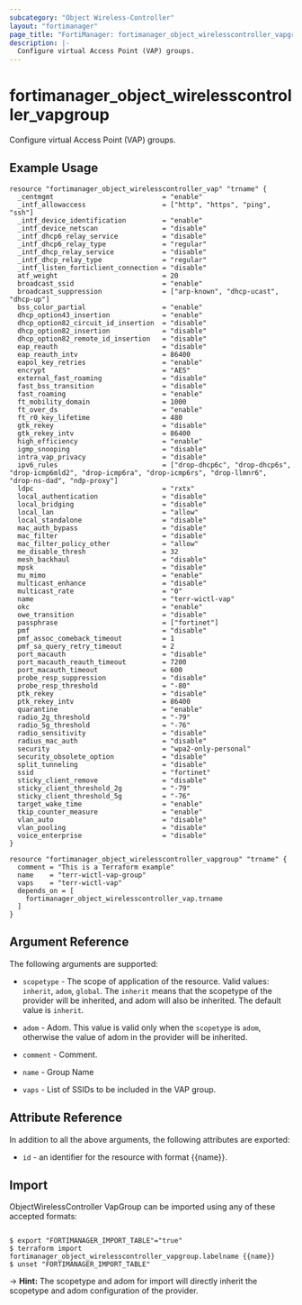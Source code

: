 ```yaml
---
subcategory: "Object Wireless-Controller"
layout: "fortimanager"
page_title: "FortiManager: fortimanager_object_wirelesscontroller_vapgroup"
description: |-
  Configure virtual Access Point (VAP) groups.
---
```


# fortimanager_object_wirelesscontroller_vapgroup
Configure virtual Access Point (VAP) groups.

## Example Usage

```hcl
resource "fortimanager_object_wirelesscontroller_vap" "trname" {
  _centmgmt                           = "enable"
  _intf_allowaccess                   = ["http", "https", "ping", "ssh"]
  _intf_device_identification         = "enable"
  _intf_device_netscan                = "disable"
  _intf_dhcp6_relay_service           = "disable"
  _intf_dhcp6_relay_type              = "regular"
  _intf_dhcp_relay_service            = "disable"
  _intf_dhcp_relay_type               = "regular"
  _intf_listen_forticlient_connection = "disable"
  atf_weight                          = 20
  broadcast_ssid                      = "enable"
  broadcast_suppression               = ["arp-known", "dhcp-ucast", "dhcp-up"]
  bss_color_partial                   = "enable"
  dhcp_option43_insertion             = "enable"
  dhcp_option82_circuit_id_insertion  = "disable"
  dhcp_option82_insertion             = "disable"
  dhcp_option82_remote_id_insertion   = "disable"
  eap_reauth                          = "disable"
  eap_reauth_intv                     = 86400
  eapol_key_retries                   = "enable"
  encrypt                             = "AES"
  external_fast_roaming               = "disable"
  fast_bss_transition                 = "disable"
  fast_roaming                        = "enable"
  ft_mobility_domain                  = 1000
  ft_over_ds                          = "enable"
  ft_r0_key_lifetime                  = 480
  gtk_rekey                           = "disable"
  gtk_rekey_intv                      = 86400
  high_efficiency                     = "enable"
  igmp_snooping                       = "disable"
  intra_vap_privacy                   = "disable"
  ipv6_rules                          = ["drop-dhcp6c", "drop-dhcp6s", "drop-icmp6mld2", "drop-icmp6ra", "drop-icmp6rs", "drop-llmnr6", "drop-ns-dad", "ndp-proxy"]
  ldpc                                = "rxtx"
  local_authentication                = "disable"
  local_bridging                      = "disable"
  local_lan                           = "allow"
  local_standalone                    = "disable"
  mac_auth_bypass                     = "disable"
  mac_filter                          = "disable"
  mac_filter_policy_other             = "allow"
  me_disable_thresh                   = 32
  mesh_backhaul                       = "disable"
  mpsk                                = "disable"
  mu_mimo                             = "enable"
  multicast_enhance                   = "disable"
  multicast_rate                      = "0"
  name                                = "terr-wictl-vap"
  okc                                 = "enable"
  owe_transition                      = "disable"
  passphrase                          = ["fortinet"]
  pmf                                 = "disable"
  pmf_assoc_comeback_timeout          = 1
  pmf_sa_query_retry_timeout          = 2
  port_macauth                        = "disable"
  port_macauth_reauth_timeout         = 7200
  port_macauth_timeout                = 600
  probe_resp_suppression              = "disable"
  probe_resp_threshold                = "-80"
  ptk_rekey                           = "disable"
  ptk_rekey_intv                      = 86400
  quarantine                          = "enable"
  radio_2g_threshold                  = "-79"
  radio_5g_threshold                  = "-76"
  radio_sensitivity                   = "disable"
  radius_mac_auth                     = "disable"
  security                            = "wpa2-only-personal"
  security_obsolete_option            = "disable"
  split_tunneling                     = "disable"
  ssid                                = "fortinet"
  sticky_client_remove                = "disable"
  sticky_client_threshold_2g          = "-79"
  sticky_client_threshold_5g          = "-76"
  target_wake_time                    = "enable"
  tkip_counter_measure                = "enable"
  vlan_auto                           = "disable"
  vlan_pooling                        = "disable"
  voice_enterprise                    = "disable"
}

resource "fortimanager_object_wirelesscontroller_vapgroup" "trname" {
  comment = "This is a Terraform example"
  name    = "terr-wictl-vap-group"
  vaps    = "terr-wictl-vap"
  depends_on = [
    fortimanager_object_wirelesscontroller_vap.trname
  ]
}
```

## Argument Reference


The following arguments are supported:

* `scopetype` - The scope of application of the resource. Valid values: `inherit`, `adom`, `global`. The `inherit` means that the scopetype of the provider will be inherited, and adom will also be inherited. The default value is `inherit`.
* `adom` - Adom. This value is valid only when the `scopetype` is `adom`, otherwise the value of adom in the provider will be inherited.

* `comment` - Comment.
* `name` - Group Name
* `vaps` - List of SSIDs to be included in the VAP group.


## Attribute Reference

In addition to all the above arguments, the following attributes are exported:
* `id` - an identifier for the resource with format {{name}}.

## Import

ObjectWirelessController VapGroup can be imported using any of these accepted formats:
```

$ export "FORTIMANAGER_IMPORT_TABLE"="true"
$ terraform import fortimanager_object_wirelesscontroller_vapgroup.labelname {{name}}
$ unset "FORTIMANAGER_IMPORT_TABLE"
```
-> **Hint:** The scopetype and adom for import will directly inherit the scopetype and adom configuration of the provider.
